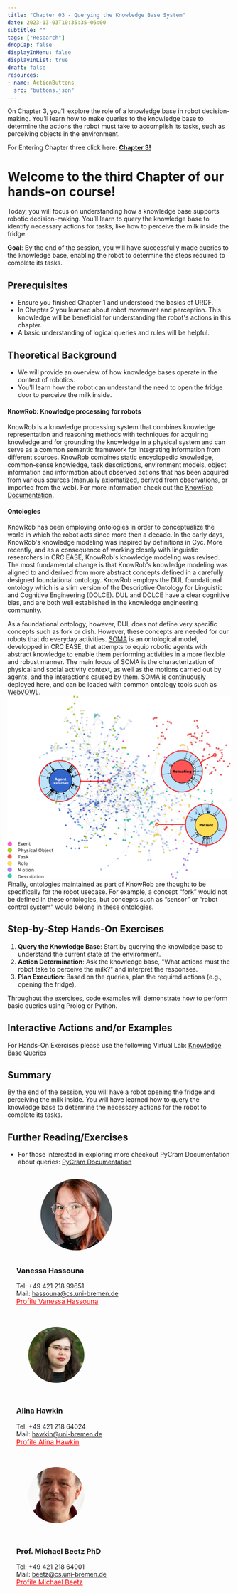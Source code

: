 ```yaml
---
title: "Chapter 03 - Querying the Knowledge Base System"
date: 2023-13-03T10:35:35-06:00
subtitle: ""
tags: ["Research"]
dropCap: false
displayInMenu: false
displayInList: true
draft: false
resources:
- name: ActionButtons
  src: "buttons.json"
---
```

<div class="hidde-after-preview">
On Chapter 3, you'll explore the role of a knowledge base in robot decision-making.
You'll learn how to make queries to the knowledge base to determine the actions the robot must take to accomplish its tasks, such as perceiving objects in the environment.

For Entering Chapter three click here:
<a class="btn btn-success" target="_blank" href="chapter3/"><b>Chapter 3!</b></a>
</div>

<!--more-->


<h1> Welcome to the third Chapter of our hands-on course!</h1>
Today, you will focus on understanding how a knowledge base supports robotic decision-making. You’ll learn to query the knowledge base to identify necessary actions for tasks, like how to perceive the milk inside the fridge.

**Goal**: By the end of the session, you will have successfully made queries to the knowledge base, enabling the robot to determine the steps required to complete its tasks.

## Prerequisites
- Ensure you finished Chapter 1 and understood the basics of URDF.
- In Chapter 2 you learned about robot movement and perception. This knowledge will be beneficial for understanding the robot's actions in this chapter.
- A basic understanding of logical queries and rules will be helpful.

## Theoretical Background
- We will provide an overview of how knowledge bases operate in the context of robotics.
- You'll learn how the robot can understand the need to open the fridge door to perceive the milk inside.

#### KnowRob: Knowledge processing for robots
KnowRob is a knowledge processing system that combines knowledge representation and reasoning methods with techniques 
for acquiring knowledge and for grounding the knowledge in a physical system and can serve as a common semantic framework for integrating information from different sources. 
KnowRob combines static encyclopedic knowledge, common-sense knowledge, task descriptions, environment models, 
object information and information about observed actions that has been acquired from various sources (manually axiomatized, derived from observations, or imported from the web).
For more information check out the [KnowRob Documentation](https://knowrob.org/).
#### Ontologies
KnowRob has been employing ontologies in order to conceptualize the world in which the robot acts since more then a decade. 
In the early days, KnowRob's knowledge modeling was inspired by definitions in Cyc. More recently, 
and as a consequence of working closely with linguistic researchers in CRC EASE, KnowRob's knowledge modeling was revised. 
The most fundamental change is that KnowRob's knowledge modeling was aligned to and derived from more abstract concepts defined in a carefully designed foundational ontology.
KnowRob employs the DUL foundational ontology which is a slim version of the Descriptive Ontology for Linguistic and Cognitive Engineering (DOLCE). 
DUL and DOLCE have a clear cognitive bias, and are both well established in the knowledge engineering community.

As a foundational ontology, however, DUL does not define very specific concepts such as fork or dish. 
However, these concepts are needed for our robots that do everyday activities. 
[SOMA](https://ease-crc.github.io/soma/) is an ontological model, developped in CRC EASE, that attempts to equip robotic agents with abstract 
knowledge to enable them performing activities in a more flexible and robust manner. 
The main focus of SOMA is the characterization of physical and social activity context, 
as well as the motions carried out by agents, and the interactions caused by them. SOMA is continuously deployed here,
and can be loaded with common ontology tools such as [WebVOWL](https://visualdataweb.de/webvowl/#iri=https://ease-crc.github.io/soma/owl/current/SOMA.owl).
![soma-vowl-zoomed.png](img%2Fsoma-vowl-zoomed.png)
Finally, ontologies maintained as part of KnowRob are thought to be specifically for the robot usecase.
For example, a concept “fork” would not be defined in these ontologies, but concepts such as “sensor” or “robot control system” would belong in these ontologies.

## Step-by-Step Hands-On Exercises
1. **Query the Knowledge Base**: Start by querying the knowledge base to understand the current state of the environment.
2. **Action Determination**: Ask the knowledge base, "What actions must the robot take to perceive the milk?" and interpret the responses.
3. **Plan Execution**: Based on the queries, plan the required actions (e.g., opening the fridge).

Throughout the exercises, code examples will demonstrate how to perform basic queries using Prolog or Python.

Interactive Actions and/or Examples
---

For Hands-On Exercises please use the following Virtual Lab: <a class="btn btn-success" target="_blank" href="404">Knowledge Base Queries</a>


## Summary
By the end of the session, you will have a robot opening the fridge and perceiving the milk inside. 
You will have learned how to query the knowledge base to determine the necessary actions for the robot to complete its tasks.


## Further Reading/Exercises
- For those interested in exploring more checkout PyCram Documentation about queries: [PyCram Documentation](https://pycram.readthedocs.io/en/latest/queries.html)



<div class="main-well-flex-container" style="margin:20px;align-items: center;">

  <div style="flex:30%;">
      <img src="img/vanessa.jpg" style="clip-path: circle(35%);">
  </div>

  <div style="flex:70%;">
       <h3> Vanessa Hassouna</h3>
    Tel:  +49 421 218 99651 <br>
    Mail:     <a href="mailto:hassouna@cs.uni-bremen.de">hassouna@cs.uni-bremen.de</a> <br>
      <a style="color:red" href="https://ai.uni-bremen.de/team/vanessa_hassouna">
      <span style="font-size: 15px;">Profile Vanessa Hassouna</span>
    </a>
  </div>
</div>

<div class="main-well-flex-container" style="margin:20px;align-items: center;">

  <div style="flex:30%;">
      <img src="img/alina.jpg" style="clip-path: circle(35%);">
  </div>

  <div style="flex:70%;">
    <h3> Alina Hawkin</h3>
    Tel: +49 421 218 64024 <br>
    Mail: <a href="mailto:hawkin@uni-bremen.de">hawkin@uni-bremen.de</a> <br>
    <a style="color:red" href="https://ai.uni-bremen.de/team/alina_hawkin">
        <span style="font-size: 15px;">Profile Alina Hawkin</span>
    </a>
</div>
</div>


<div class="main-well-flex-container" style="margin:20px;align-items: center;">

  <div style="flex:30%;">
      <img src="../mbeetza.jpg" style="clip-path: circle(35%);">
  </div>

  <div style="flex:70%;">
       <h3> Prof. Michael Beetz PhD</h3>
    Tel:  +49 421 218 64001 <br>
    Mail:     <a href="mailto:beetz@cs.uni-bremen.de">beetz@cs.uni-bremen.de</a> <br>
      <a style="color:red" href="https://ai.uni-bremen.de/team/michael_beetz">
      <span style="font-size: 15px;">Profile Michael Beetz</span>
    </a>
  </div>
</div>

